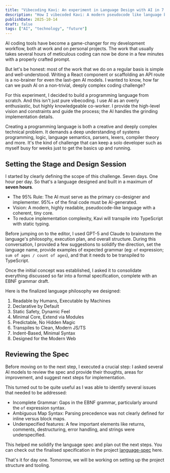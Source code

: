 ```yaml
---
title: "Vibecoding Kavi: An experiment in Language Design with AI in 7 Days"
description: "How I vibecoded Kavi: A modern pseudocode like language built in a week with AI"
publishDate: 2025-10-14
draft: false
tags: ["AI", "technology", "future"]
---
```


AI coding tools have become a game-changer for my development workflow, both at work and on personal projects. The work that usually takes several hours of meticulous coding can now be done in a few minutes with a properly crafted prompt.

But let's be honest: most of the work that we do on a regular basis is simple and well-understood. Writing a React component or scaffolding an API route is a no-brainer for even the last-gen AI models. I wanted to know, how far can we push AI on a non-trivial, deeply complex coding challenge?

For this experiment, I decided to build a programming language from scratch. And this isn't just pure vibecoding. I use AI as an overly enthusiastic, but highly knowledgeable co-worker. I provide the high-level vision and constraints and guide the process; the AI handles the grinding implementation details.

Creating a programming language is both a creative and deeply complex technical problem. It demands a deep understanding of systems programming, logic, language semantics, parsers, lexers, compiler theory and more. It's the kind of challenge that can keep a solo developer such as myself busy for weeks just to get the basics up and running.

## Setting the Stage and Design Session

I started by clearly defining the scope of this challenge. Seven days. One hour per day. So that's a language designed and built in a maximum of **seven hours**.

- The 95% Rule: The AI must serve as the primary co-designer and implementer. 95%+ of the final code must be AI-generated.
- Vision: A modern, highly readable, pseudocode-like language with a coherent, tiny core.
- To reduce implementation complexity, Kavi will transpile into TypeScript with static typing.

Before jumping on to the editor, I used GPT-5 and Claude to brainstorm the language's philosophy, execution plan, and overall structure. During this conversation, I provided a few suggestions to solidify the direction, set the language name, provide examples of expected grammar (eg: `of` expression; `sum of ages / count of ages`), and that it needs to be transpiled to TypeScript.

Once the initial concept was established, I asked it to consolidate everything discussed so far into a formal specification, complete with an EBNF grammar draft.

Here is the finalized language philosophy we designed:

1. Readable by Humans, Executable by Machines
2. Declarative by Default
3. Static Safety, Dynamic Feel
4. Minimal Core, Extend via Modules
5. Predictable, No Hidden Magic
6. Transpiles to Clean, Modern JS/TS
7. Indent-Based, Minimal Syntax
8. Designed for the Modern Web

## Reviewing the Spec

Before moving on to the next step, I executed a crucial step: I asked several AI models to review the spec and provide their thoughts, areas for improvement, and suggest next steps for implementation.

This turned out to be quite useful as I was able to identify several issues that needed to be addressed:

- Incomplete Grammar: Gaps in the EBNF grammar, particularly around the `of` expression syntax.
- Ambiguous Map Syntax: Parsing precedence was not clearly defined for inline versus block maps.
- Underspecified features: A few important elements like returns, comments, destructuring, error handling, and strings were underspecified.

This helped me solidify the language spec and plan out the next steps. You can check out the finalised specification in the project [language-spec](https://github.com/pubudu-ranasinghe/kavi) here.

That's it for day one. Tomorrow, we will be working on setting up the project structure and tooling.
